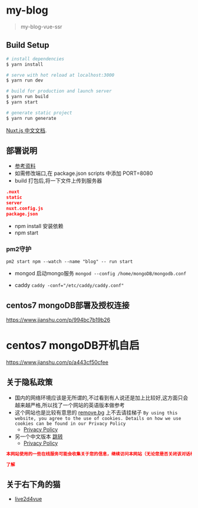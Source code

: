 # my-blog

> my-blog-vue-ssr

## Build Setup

``` bash
# install dependencies
$ yarn install

# serve with hot reload at localhost:3000
$ yarn run dev

# build for production and launch server
$ yarn run build
$ yarn start

# generate static project
$ yarn run generate
```

[Nuxt.js 中文文档](https://zh.nuxtjs.org/guide/installation).

## 部署说明
- [参考资料](https://segmentfault.com/a/1190000014450967)
- 如需修改端口,在 package.json scripts 中添加 PORT=8080
- build 打包后,将一下文件上传到服务器
```json
.nuxt
static
server
nuxt.config.js
package.json
```
- npm install 安装依赖
- npm start
### pm2守护
`pm2 start npm --watch --name "blog" -- run start`

- mongod 启动mongo服务
`mongod --config /home/mongoDB/mongodb.conf`

- caddy 
`caddy -conf="/etc/caddy/caddy.conf"`

## centos7 mongoDB部署及授权连接
https://www.jianshu.com/p/994bc7b19b26

# centos7 mongoDB开机自启
https://www.jianshu.com/p/a443cf50cfee


## 关于隐私政策
- 国内的网络环境应该是无所谓的,不过看到有人说还是加上比较好,这方面只会越来越严格,所以找了一个网站的英语版本做参考
- 这个网站也是比较有意思的 [remove.bg](https://www.remove.bg) 上不去请挂梯子
`By using this website, you agree to the use of cookies. Details on how we use cookies can be found in our Privacy Policy`
    - [Privacy Policy](https://www.remove.bg/privacy)
- 另一个中文版本 [跳转](https://geelaw.blog/entries/mbp-from-allen-school/#prompt_h4n59cq8)
    - [Privacy Policy](https://www.remove.bg/privacy)
```json
本网站使用的一些在线服务可能会收集关于您的信息，继续访问本网站（无论您是否关闭该对话框）即表示您同意我们的 隐私声明。

了解
```

## 关于右下角的猫
- [live2d4vue](https://www.npmjs.com/package/live2d4vue)

